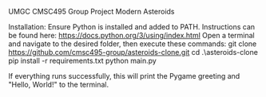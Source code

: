 UMGC CMSC495 Group Project
Modern Asteroids

Installation:
Ensure Python is installed and added to PATH. Instructions can be found here: https://docs.python.org/3/using/index.html
Open a terminal and navigate to the desired folder, then execute these commands:
git clone https://github.com/cmsc495-group/asteroids-clone.git
cd .\asteroids-clone
pip install -r requirements.txt
python main.py

If everything runs successfully, this will print the Pygame greeting and "Hello, World!" to the terminal.